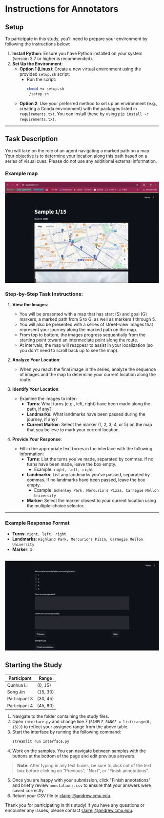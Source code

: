 # Instructions for Annotators

## Setup

To participate in this study, you'll need to prepare your environment by following the instructions below:

1. **Install Python**: Ensure you have Python installed on your system (version 3.7 or higher is recommended).
2. **Set Up the Environment**:
   - **Option 1 (Linux)**: Create a new virtual environment using the provided `setup.sh` script:
     - Run the script:  
       ```bash
       chmod +x setup.sh
       ./setup.sh
       ```
   - **Option 2**: Use your preferred method to set up an environment (e.g., creating a Conda environment) with the packages listed in `requirements.txt`. You can install these by using `pip install -r requirements.txt`.

---

## Task Description

You will take on the role of an agent navigating a marked path on a map. Your objective is to determine your location along this path based on a series of visual cues. Please do not use any additional external information.

### Example map
![Map](./instructive_images/map.png)

### Step-by-Step Task Instructions:

1. **View the Images**:
   - You will be presented with a map that has start (S) and goal (G) markers, a marked path from S to G, as well as markers 1 through 5.
   - You will also be presented with a series of street-view images that represent your journey along the marked path on the map.
   - From top to bottom, the images progress sequentially from the starting point toward an intermediate point along the route.
   - At intervals, the map will reappear to assist in your localization (so you don't need to scroll back up to see the map).

2. **Analyze Your Location**:
   - When you reach the final image in the series, analyze the sequence of images and the map to determine your current location along the route.

3. **Identify Your Location**:
   - Examine the images to infer:
     - **Turns**: What turns (e.g., left, right) have been made along the path, if any?
     - **Landmarks**: What landmarks have been passed during the journey, if any?
     - **Current Marker**: Select the marker (1, 2, 3, 4, or 5) on the map that you believe to mark your current location.

4. **Provide Your Response**:
   - Fill in the appropriate text boxes in the interface with the following information:
     - **Turns**: List the turns you've made, separated by commas. If no turns have been made, leave the box empty.
       - Example: `right, left, right`
     - **Landmarks**: List any landmarks you’ve passed, separated by commas. If no landmarks have been passed, leave the box empty.
       - Example: `Schenley Park, Mercurio's Pizza, Carnegie Mellon University`
     - **Marker**: Select the marker closest to your current location using the multiple-choice selector.

---

### Example Response Format
- **Turns**: `right, left, right`  
- **Landmarks**: `Highland Park, Mercurio's Pizza, Carnegie Mellon University`  
- **Marker**: `3`

![Image 1](./instructive_images/answers.png)
---

## Starting the Study

| Participant | Range  |
|-------------|--------|
| Qunhua Li | (0, 15)  |
| Song Jin | (15, 30) |
| Participant 3 | (30, 45) |
| Participant 4 | (45, 60) |


1. Navigate to the folder containing the study files.
2. Open `interface.py` and change line 7 (`SAMPLE_RANGE = list(range(0, 15))`) to reflect your assigned range from the above table.
3. Start the interface by running the following command:
   ```bash
   streamlit run interface.py
   ```
4. Work on the samples. You can navigate between samples with the buttons at the bottom of the page and edit previous answers.
> **Note:** After typing in any text boxes, be sure to click out of the text box before clicking on "Previous", "Next", or "Finish annotations".
5. Once you are happy with your submission, click "Finish annotations" and briefly review `annotations.csv` to ensure that your answers were saved correctly.
6. Return your CSV file to claireji@andrew.cmu.edu.

Thank you for participating in this study! If you have any questions or encounter any issues, please contact claireji@andrew.cmu.edu.



